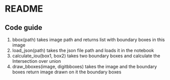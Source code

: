 # README
## Code guide
1. bbox(path) 
takes image path and returns list with boundary boxes in this image
2. load_json(path)
takes the json file path and loads it in the notebook
3. calculate_iou(box1, box2)
takes two boundary boxes and calculate the Intersection over union
4. draw_bboxes(image, digitbboxes)
takes the image and the boundary boxes return image drawn on it the boundary boxes

